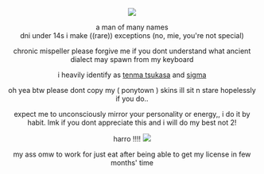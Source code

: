 <div align="center">

  ![](https://media.discordapp.net/attachments/887048432097853440/1237805959292649513/Untitled128_20240508173845.png?ex=663cfc22&is=663baaa2&hm=090f0bb5e04a4107aca9b430a9944f87a604fd4201b2e423bcb8a5b51f7bfce4&=&format=webp&quality=lossless&width=437&height=437)
</div>

<div align="center">
  
a man of many names </br> dni under 14s i make ((rare)) exceptions (no, mie, you're not special)
</div>

<div align="center">
  
chronic mispeller please forgive me if you dont understand what ancient dialect may spawn from my keyboard
</br> 

<div align="center">

i heavily identify as [tenma tsukasa](https://projectsekai.fandom.com/wiki/Tenma_Tsukasa) and [sigma](https://bungostraydogs.fandom.com/wiki/Sigma)
</div>

<div align="center">
  
oh yea btw please dont copy my ( ponytown ) skins ill sit n stare hopelessly if you do..  </br>
</div>

<div align="center">
  
expect me to unconsciously mirror your personality or energy,, i do it by habit. lmk if you dont appreciate this and i will do my best not 2!
</div>

<div align="center">
  
harro !!!! ![](https://media.tenor.com/dNWnWwS0Af0AAAAi/project-sekai-tsukasa-tenma.gif)
</div>

<div align="center">
  
my ass omw to work for just eat after being able to get my license in few months' time
</div>
